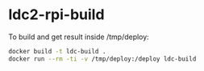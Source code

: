 # ldc2-rpi-build

To build and get result inside /tmp/deploy:

```bash
docker build -t ldc-build .
docker run --rm -ti -v /tmp/deploy:/deploy ldc-build
```
